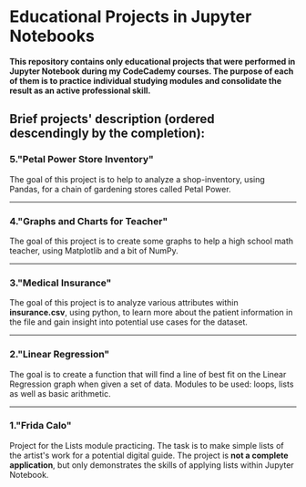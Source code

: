 # Educational Projects in Jupyter Notebooks
**This repository contains only educational projects that were performed in Jupyter Notebook during my CodeCademy courses. The purpose of each of them is to practice individual studying modules and consolidate the result as an active professional skill.**

## Brief projects' description (ordered descendingly by the completion):

### 5.**"Petal Power Store Inventory"**

The goal of this project is to help to analyze a shop-inventory,  using Pandas, for a chain of gardening stores called Petal Power.

-----------------------

### 4.**"Graphs and Charts for Teacher"**

The goal of this project is to create some graphs to help a high school math teacher, using Matplotlib and a bit of NumPy.

-----------------------
    
### 3.**"Medical Insurance"**

The goal of this project is to analyze various attributes within **insurance.csv**, using python, to learn more about the patient information in the file and gain insight into potential use cases for the dataset.   

-----------------------
    
### 2.**"Linear Regression"**

The goal is to create a function that will find a line of best fit on the Linear Regression graph when given a set of data. Modules to be used: loops, lists as well as basic arithmetic. 
    
-----------------------

### 1.**"Frida Calo"**
    
Project for the Lists module practicing. The task is to make simple lists of the artist's work for a potential digital guide. The project is __not a complete application__, but only demonstrates the skills of applying lists within Jupyter Notebook. 
    
    



